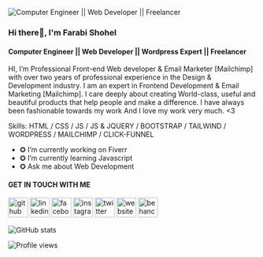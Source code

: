 ![Computer Engineer || Web Developer || Freelancer](https://pbs.twimg.com/profile_banners/983312112083550209/1660763544/600x200)
### Hi there👋, I'm Farabi Shohel
#### Computer Engineer || Web Developer || Wordpress Expert || Freelancer

HI, I’m Professional Front-end Web developer & Email Marketer [Mailchimp] with over two years of professional experience in the Design & Development industry. I am an expert in Frontend Development & Email Marketing [Mailchimp]. I care deeply about creating World-class, useful and beautiful products that help people and make a difference. I have always been fashionable towards my work And I love my work very much. <3

Skills: HTML / CSS / JS /  JS & JQUERY  / BOOTSTRAP / TAILWIND / WORDPRESS / MAILCHIMP / CLICK-FUNNEL 

- ✪ I’m currently working on Fiverr 
- ✪ I’m currently learning Javascript 
- ✪ Ask me about Web Development 

#### GET IN TOUCH WITH ME

[<img src='https://cdn.jsdelivr.net/npm/simple-icons@3.0.1/icons/github.svg' alt='github' height='40'>](https://github.com/farabi-shohel)  [<img src='https://cdn.jsdelivr.net/npm/simple-icons@3.0.1/icons/linkedin.svg' alt='linkedin' height='40'>](https://www.linkedin.com/in/farabi-shohel/)  [<img src='https://cdn.jsdelivr.net/npm/simple-icons@3.0.1/icons/facebook.svg' alt='facebook' height='40'>](https://www.facebook.com/farabishohel18)  [<img src='https://cdn.jsdelivr.net/npm/simple-icons@3.0.1/icons/instagram.svg' alt='instagram' height='40'>](https://www.instagram.com/farabi_shohel/)  [<img src='https://cdn.jsdelivr.net/npm/simple-icons@3.0.1/icons/twitter.svg' alt='twitter' height='40'>](https://twitter.com/Farabishohel18)  [<img src='https://cdn.jsdelivr.net/npm/simple-icons@3.0.1/icons/icloud.svg' alt='website' height='40'>](https://farabishohel.com/)  [<img src='https://cdn.jsdelivr.net/npm/simple-icons@3.0.1/icons/behance.svg' alt='behance' height='40'>](https://www.behance.net/farabishohel)  

![GitHub stats](https://github-readme-stats.vercel.app/api?username=farabi-shohel&show_icons=true&count_private=true)  

![Profile views](https://gpvc.arturio.dev/farabi-shohel)  
